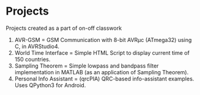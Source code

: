 # Projects
Projects created as a part of on-off classwork

1. AVR-GSM = GSM Communication with 8-bit AVRµc (ATmega32) using C, in AVRStudio4.
2. World Time Interface = Simple HTML Script to display current time of 150 countries.
3. Sampling Theorem = Simple lowpass and bandpass filter implementation in MATLAB (as an application of Sampling Theorem).
4. Personal Info Assistant = (qrcPIA) QRC-based info-assistant examples. Uses QPython3 for Android.
